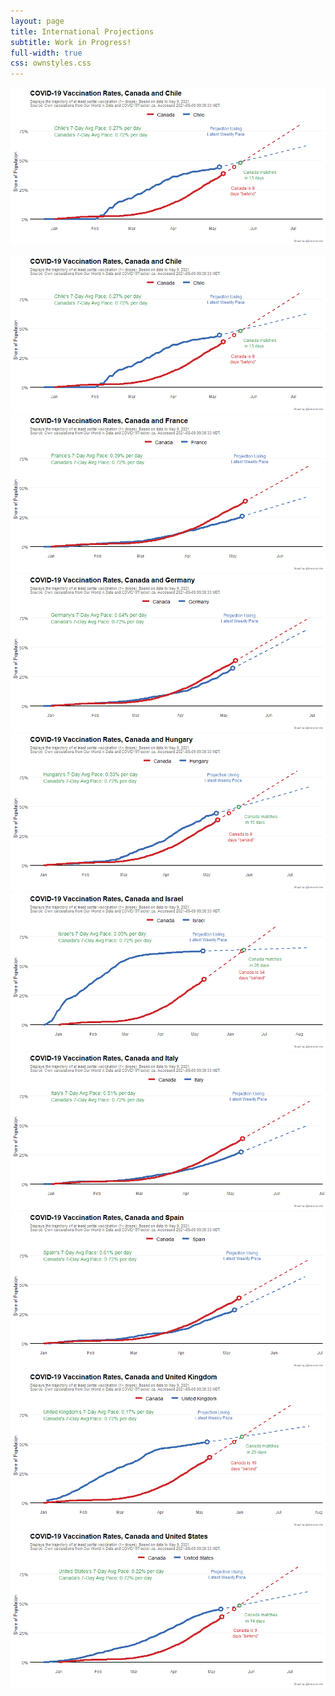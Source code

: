 ```yaml
---
layout: page
title: International Projections
subtitle: Work in Progress!
full-width: true
css: ownstyles.css
---
```


<img src="Plots/Projections/proj_Chile.png" alt="Paris" class="center">

![](Plots/Projections/proj_Chile.png)![](Plots/Projections/proj_France.png)![](Plots/Projections/proj_Germany.png)![](Plots/Projections/proj_Hungary.png)![](Plots/Projections/proj_Israel.png)![](Plots/Projections/proj_Italy.png)![](Plots/Projections/proj_Spain.png)![](Plots/Projections/proj_United_Kingdom.png)![](Plots/Projections/proj_United_States.png)
